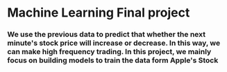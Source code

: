 # Machine Learning Final project
### We use the previous data to predict that whether the next minute's stock price will increase or decrease. In this way, we can make high frequency trading. In this project, we mainly focus on building models to train the data form Apple's Stock
